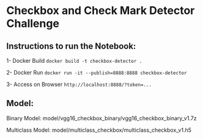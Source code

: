 # Checkbox and Check Mark Detector Challenge

## Instructions to run the Notebook:

1- Docker Build
` docker build -t checkbox-detector . `

2- Docker Run
` docker run -it --publish=8888:8888 checkbox-detector `

3- Access on Browser
` http://localhost:8888/?token=... `


## Model:

Binary Model:
model/vgg16_checkbox_binary/vgg16_checkbox_binary_v1.7z

Multiclass Model:
model/multiclass_checkbox/multiclass_checkbox_v1.h5
